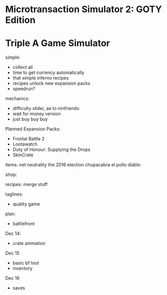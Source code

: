 # Microtransaction Simulator 2: GOTY Edition
# Triple A Game Simulator

simple:
- collect all
- time to get currency automatically
- that simple inferno recipes
- recipes unlock new expansion packs
- speedrun?

mechanics:
- difficulty slider, ae to ninfriendo
- wait for money version
- just buy buy buy

Planned Expansion Packs:
- Frontal Battle 2
- Lootawatch
- Duty of Honour: Supplying the Drops
- SkinCrate 


items:
net neutrality
the 2016 election
chupacabra
el pollo diablo

shop:

recipes:
merge stuff


taglines:
- quality game


plan:
- battlefront


Dec 14:
- crate animation

Dec 15
- basic bf loot
- inventory

Dec 16
- saves